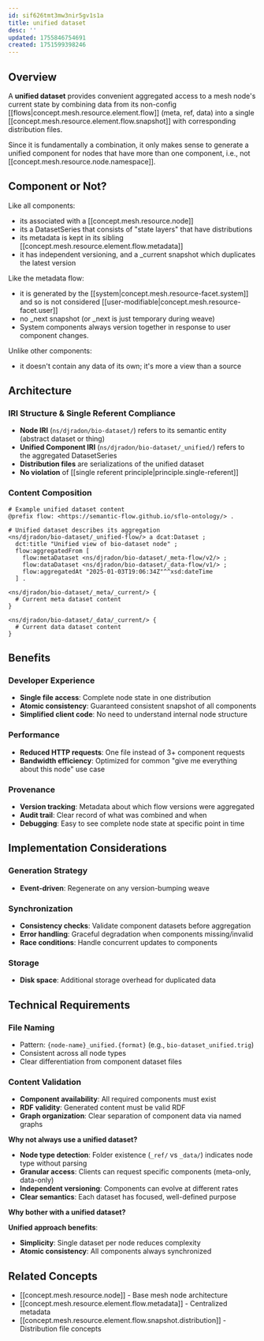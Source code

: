 ```yaml
---
id: sif626tmt3mw3nir5gv1s1a
title: unified dataset
desc: ''
updated: 1755846754691
created: 1751599398246
---
```


## Overview

A **unified dataset** provides convenient aggregated access to a mesh node's current state by combining data from its non-config [[flows|concept.mesh.resource.element.flow]] (meta, ref, data) into a single [[concept.mesh.resource.element.flow.snapshot]] with corresponding distribution files.

Since it is fundamentally a combination, it only makes sense to generate a unified component for nodes that have more than one component, i.e., not [[concept.mesh.resource.node.namespace]].

## Component or Not?

Like all components:

- its associated with a [[concept.mesh.resource.node]]
- its a DatasetSeries that consists of "state layers" that have distributions
- its metadata is kept in its sibling [[concept.mesh.resource.element.flow.metadata]]
- it has independent versioning, and a _current snapshot which duplicates the latest version

Like the metadata flow: 

- it is generated by the [[system|concept.mesh.resource-facet.system]] and so is not considered [[user-modifiable|concept.mesh.resource-facet.user]]
- no _next snapshot (or _next is just temporary during weave)
- System components always version together in response to user component changes.

Unlike other components:

- it doesn't contain any data of its own; it's more a view than a source


## Architecture

### IRI Structure & Single Referent Compliance
- **Node IRI** (`ns/djradon/bio-dataset/`) refers to its semantic entity (abstract dataset or thing)
- **Unified Component IRI** (`ns/djradon/bio-dataset/_unified/`) refers to the aggregated DatasetSeries
- **Distribution files** are serializations of the unified dataset
- **No violation** of [[single referent principle|principle.single-referent]]

### Content Composition
```turtle
# Example unified dataset content
@prefix flow: <https://semantic-flow.github.io/sflo-ontology/> .

# Unified dataset describes its aggregation
<ns/djradon/bio-dataset/_unified-flow/> a dcat:Dataset ;
  dct:title "Unified view of bio-dataset node" ;
  flow:aggregatedFrom [
    flow:metaDataset <ns/djradon/bio-dataset/_meta-flow/v2/> ;
    flow:dataDataset <ns/djradon/bio-dataset/_data-flow/v1/> ;
    flow:aggregatedAt "2025-01-03T19:06:34Z"^^xsd:dateTime
  ] .

<ns/djradon/bio-dataset/_meta/_current/> {
  # Current meta dataset content
}

<ns/djradon/bio-dataset/_data/_current/> {
  # Current data dataset content
}
```

## Benefits

### Developer Experience
- **Single file access**: Complete node state in one distribution
- **Atomic consistency**: Guaranteed consistent snapshot of all components
- **Simplified client code**: No need to understand internal node structure

### Performance
- **Reduced HTTP requests**: One file instead of 3+ component requests
- **Bandwidth efficiency**: Optimized for common "give me everything about this node" use case

### Provenance 
- **Version tracking**: Metadata about which flow versions were aggregated
- **Audit trail**: Clear record of what was combined and when
- **Debugging**: Easy to see complete node state at specific point in time

## Implementation Considerations

### Generation Strategy
- **Event-driven**: Regenerate on any version-bumping weave

### Synchronization
- **Consistency checks**: Validate component datasets before aggregation
- **Error handling**: Graceful degradation when components missing/invalid
- **Race conditions**: Handle concurrent updates to components

### Storage
- **Disk space**: Additional storage overhead for duplicated data

## Technical Requirements

### File Naming
- Pattern: `{node-name}_unified.{format}` (e.g., `bio-dataset_unified.trig`)
- Consistent across all node types
- Clear differentiation from component dataset files

### Content Validation
- **Component availability**: All required components must exist
- **RDF validity**: Generated content must be valid RDF
- **Graph organization**: Clear separation of component data via named graphs


**Why not always use a unified dataset?**

- **Node type detection**: Folder existence (`_ref/` vs `_data/`) indicates node type without parsing
- **Granular access**: Clients can request specific components (meta-only, data-only)
- **Independent versioning**: Components can evolve at different rates
- **Clear semantics**: Each dataset has focused, well-defined purpose

**Why bother with a unified dataset?**

**Unified approach benefits**:
- **Simplicity**: Single dataset per node reduces complexity
- **Atomic consistency**: All components always synchronized

## Related Concepts

- [[concept.mesh.resource.node]] - Base mesh node architecture
- [[concept.mesh.resource.element.flow.metadata]] - Centralized metadata
- [[concept.mesh.resource.element.flow.snapshot.distribution]] - Distribution file concepts
